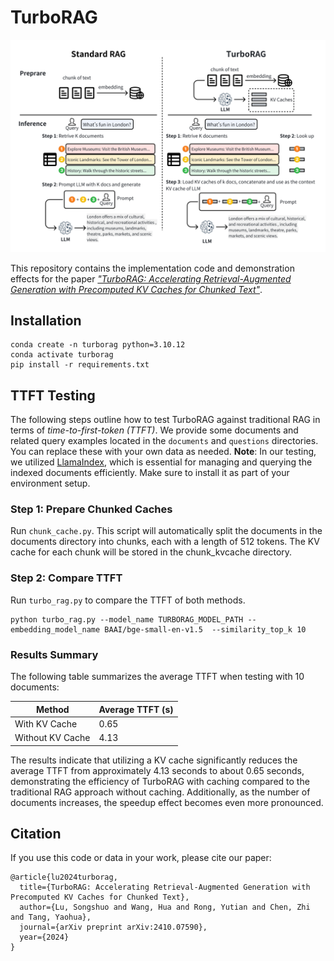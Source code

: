 # TurboRAG

![Paper Cover Image](assets/image/TurboRAG.png)

This repository contains the implementation code and demonstration effects for the paper [*"TurboRAG: Accelerating Retrieval-Augmented Generation with Precomputed KV Caches for Chunked Text"*](https://arxiv.org/abs/2410.07590).

## Installation
```
conda create -n turborag python=3.10.12
conda activate turborag
pip install -r requirements.txt
```

## TTFT Testing
The following steps outline how to test TurboRAG against traditional RAG in terms of *time-to-first-token (TTFT)*. We provide some documents and related query examples located in the `documents` and `questions` directories. You can replace these with your own data as needed.
**Note**: In our testing, we utilized [LlamaIndex](https://github.com/run-llama/llama_index), which is essential for managing and querying the indexed documents efficiently. Make sure to install it as part of your environment setup.

### Step 1: Prepare Chunked Caches
Run `chunk_cache.py`. This script will automatically split the documents in the documents directory into chunks, each with a length of 512 tokens. The KV cache for each chunk will be stored in the chunk_kvcache directory.
### Step 2: Compare TTFT
Run `turbo_rag.py` to compare the TTFT of both methods.
```
python turbo_rag.py --model_name TURBORAG_MODEL_PATH --embedding_model_name BAAI/bge-small-en-v1.5  --similarity_top_k 10
```
### Results Summary
The following table summarizes the average TTFT when testing with 10 documents:

|  Method   | Average TTFT (s)  |
|  ----  | ----  |
| With KV Cache  | 0.65 |
| Without KV Cache  | 4.13 |

The results indicate that utilizing a KV cache significantly reduces the average TTFT from approximately 4.13 seconds to about 0.65 seconds, demonstrating the efficiency of TurboRAG with caching compared to the traditional RAG approach without caching. Additionally, as the number of documents increases, the speedup effect becomes even more pronounced.

## Citation

If you use this code or data in your work, please cite our paper:

```
@article{lu2024turborag,
  title={TurboRAG: Accelerating Retrieval-Augmented Generation with Precomputed KV Caches for Chunked Text},
  author={Lu, Songshuo and Wang, Hua and Rong, Yutian and Chen, Zhi and Tang, Yaohua},
  journal={arXiv preprint arXiv:2410.07590},
  year={2024}
}
```